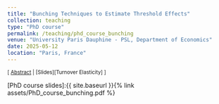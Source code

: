 ```yaml
---
title: "Bunching Techniques to Estimate Threshold Effects"
collection: teaching
type: "PhD course"
permalink: /teaching/phd_course_bunching
venue: "University Paris Dauphine - PSL, Department of Economics"
date: 2025-05-12
location: "Paris, France"
---
```



<small>[ <a href="#/" onclick="visib('bunching')">Abstract</a>  | [Slides][Turnover Elasticity] ]</small>  <br/>

[PhD course slides]:{{ site.baseurl }}{% link assets/PhD_course_bunching.pdf %} 
